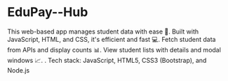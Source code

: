 # EduPay--Hub
 This web-based app manages student data with ease 📝. Built with JavaScript, HTML, and CSS, it's efficient and fast 💻. Fetch student data from APIs and display counts 📊. View student lists with details and modal windows 📈. . Tech stack: JavaScript, HTML5, CSS3 (Bootstrap), and Node.js 
